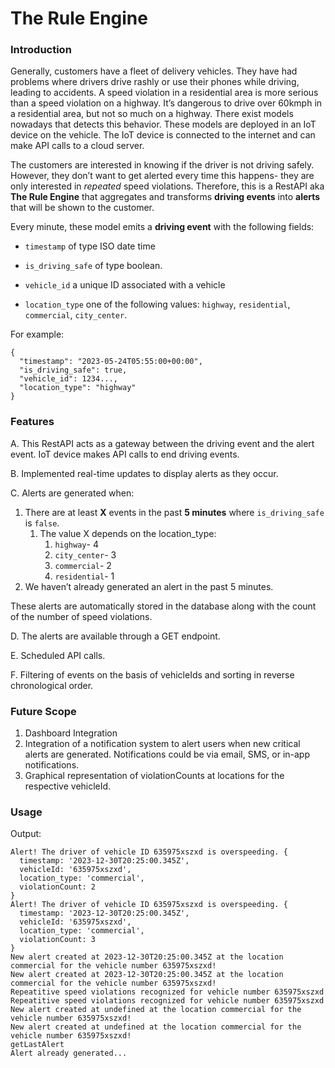 # The Rule Engine

### Introduction
Generally, customers have a fleet of delivery vehicles. They have had problems where drivers drive rashly or use their phones while driving, leading to accidents. A speed violation in a residential area is more serious than a speed violation on a highway. It’s dangerous to drive over 60kmph in a residential area, but not so much on a highway. There exist models nowadays that detects this behavior. These models are deployed in an IoT device on the vehicle. The IoT device is connected to the internet and can make API calls to a cloud server. 

The customers are interested in knowing if the driver is not driving safely. However, they don’t want to get alerted every time this happens- they are only interested in *repeated* speed violations.
Therefore, this is a RestAPI aka **The Rule Engine** that aggregates and transforms **driving events** into **alerts** that will be shown to the customer.

Every minute, these model emits a **driving event** with the following fields:

 - `timestamp` of type ISO date time 

 - `is_driving_safe` of type boolean. 

 - `vehicle_id` a unique ID associated with a vehicle

 - `location_type` one of the following values: `highway`, `residential`, `commercial`, `city_center`. 
  
For example:
```
{
  "timestamp": "2023-05-24T05:55:00+00:00",
  "is_driving_safe": true,
  "vehicle_id": 1234...,
  "location_type": "highway"
}

```

### Features

A. This RestAPI acts as a gateway between the driving event and the alert event. IoT device makes API calls to end driving events.

B. Implemented real-time updates to display alerts as they occur.

C. Alerts are generated when: 
   1. There are at least **X** events in the past **5 minutes** where `is_driving_safe` is `false`.
      1. The value X depends on the location_type:
          1. `highway`- 4
          2. `city_center`- 3
          3. `commercial`- 2
          4. `residential`- 1
   2. We haven’t already generated an alert in the past 5 minutes.
   
   These alerts are automatically stored in the database along with the count of the number of speed violations.
   
D. The alerts are available through a GET endpoint.

E. Scheduled API calls.

F. Filtering of events on the basis of vehicleIds and sorting in reverse chronological order.


### Future Scope
1. Dashboard Integration
2. Integration of a notification system to alert users when new critical alerts are generated. Notifications could be via email, SMS, or in-app notifications.
3. Graphical representation of violationCounts at locations for the respective vehicleId.

### Usage






Output: 
```
Alert! The driver of vehicle ID 635975xszxd is overspeeding. {
  timestamp: '2023-12-30T20:25:00.345Z',
  vehicleId: '635975xszxd',
  location_type: 'commercial',
  violationCount: 2
}
Alert! The driver of vehicle ID 635975xszxd is overspeeding. {
  timestamp: '2023-12-30T20:25:00.345Z',
  vehicleId: '635975xszxd',
  location_type: 'commercial',
  violationCount: 3
}
New alert created at 2023-12-30T20:25:00.345Z at the location commercial for the vehicle number 635975xszxd!
New alert created at 2023-12-30T20:25:00.345Z at the location commercial for the vehicle number 635975xszxd!
Repeatitive speed violations recognized for vehicle number 635975xszxd
Repeatitive speed violations recognized for vehicle number 635975xszxd
New alert created at undefined at the location commercial for the vehicle number 635975xszxd!
New alert created at undefined at the location commercial for the vehicle number 635975xszxd!
getLastAlert
Alert already generated...

```
